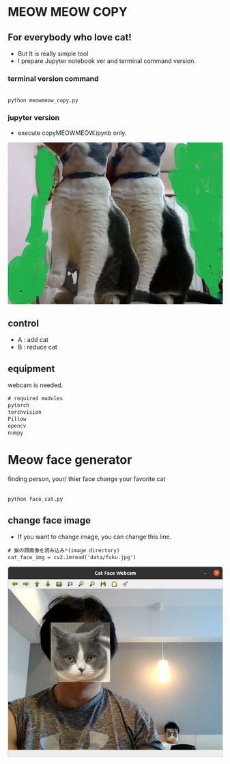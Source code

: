 # MEOW MEOW COPY
## For everybody who love cat!
- But It is really simple tool
- I prepare Jupyter notebook ver and terminal command version.

### terminal version command 

```

python meowmeow_copy.py

```

### jupyter version
- execute copyMEOWMEOW.ipynb only.


![sample](fukucopy.png)

## control
- A : add cat
- B : reduce cat

## equipment
webcam is needed.

```
# required modules
pytorch
torchvision
Pillow
opencv
numpy 

```

# Meow face generator
finding person, your/ thier face change your favorite cat

```

python face_cat.py

```
## change face image
- If you want to change image, you can change this line.
```
# 猫の顔画像を読み込み*(image directory)
cat_face_img = cv2.imread('data/fuku.jpg')

```

![sample](catface.png)




